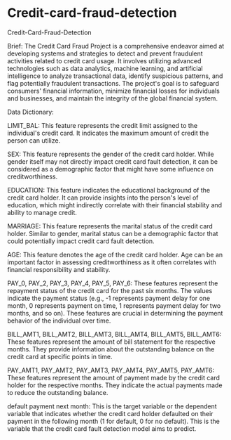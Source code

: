 # Credit-card-fraud-detection
Credit-Card-Fraud-Detection

Brief: The Credit Card Fraud Project is a comprehensive endeavor aimed at developing systems and strategies to detect and prevent fraudulent activities related to credit card usage. It involves utilizing advanced technologies such as data analytics, machine learning, and artificial intelligence to analyze transactional data, identify suspicious patterns, and flag potentially fraudulent transactions. The project's goal is to safeguard consumers' financial information, minimize financial losses for individuals and businesses, and maintain the integrity of the global financial system.

Data Dictionary:

LIMIT_BAL: This feature represents the credit limit assigned to the individual's credit card. It indicates the maximum amount of credit the person can utilize.

SEX: This feature represents the gender of the credit card holder. While gender itself may not directly impact credit card fault detection, it can be considered as a demographic factor that might have some influence on creditworthiness.

EDUCATION: This feature indicates the educational background of the credit card holder. It can provide insights into the person's level of education, which might indirectly correlate with their financial stability and ability to manage credit.

MARRIAGE: This feature represents the marital status of the credit card holder. Similar to gender, marital status can be a demographic factor that could potentially impact credit card fault detection.

AGE: This feature denotes the age of the credit card holder. Age can be an important factor in assessing creditworthiness as it often correlates with financial responsibility and stability.

PAY_0, PAY_2, PAY_3, PAY_4, PAY_5, PAY_6: These features represent the repayment status of the credit card for the past six months. The values indicate the payment status (e.g., -1 represents payment delay for one month, 0 represents payment on time, 1 represents payment delay for two months, and so on). These features are crucial in determining the payment behavior of the individual over time.

BILL_AMT1, BILL_AMT2, BILL_AMT3, BILL_AMT4, BILL_AMT5, BILL_AMT6: These features represent the amount of bill statement for the respective months. They provide information about the outstanding balance on the credit card at specific points in time.

PAY_AMT1, PAY_AMT2, PAY_AMT3, PAY_AMT4, PAY_AMT5, PAY_AMT6: These features represent the amount of payment made by the credit card holder for the respective months. They indicate the actual payments made to reduce the outstanding balance.

default payment next month: This is the target variable or the dependent variable that indicates whether the credit card holder defaulted on their payment in the following month (1 for default, 0 for no default). This is the variable that the credit card fault detection model aims to predict.
